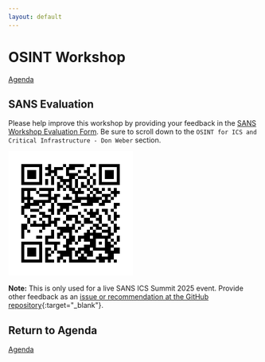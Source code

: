 ```yaml
---
layout: default
---
```


# OSINT Workshop
[Agenda](./index.md)

## SANS Evaluation

Please help improve this workshop by providing your feedback in the [SANS Workshop Evaluation Form](https://survey.sans.org/jfe/form/SV_882HNlbo8h3Hyya?Q_CHL=qr). Be sure to scroll down to the `OSINT for ICS and Critical Infrastructure - Don Weber` section.

![SANS Workshop Evaluation Form](./img/workshop_evals_ics-summit-2025.png)

**Note:** This is only used for a live SANS ICS Summit 2025 event. Provide other feedback as an [issue or recommendation at the GitHub repository](https://github.com/cutaway-security/ics-summit-2025-osint-workshop){:target="_blank"}.

## Return to Agenda
[Agenda](./index.md)